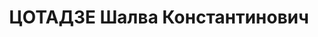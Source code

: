---
title: ЦОТАДЗЕ Шалва Константинович
description: 'Род. в 1904, г. Тбилиси, грузин. Род занятий: до ареста директор Научно-исследовательского
  института сооружения. По образованию инженер-строитель.

  Осужден Тройкой при НКВД ГССР 31.12.1937. Мера наказания: 10 лет заключения в ИТЛ.
  Срок считать с 30/08-37г'
---